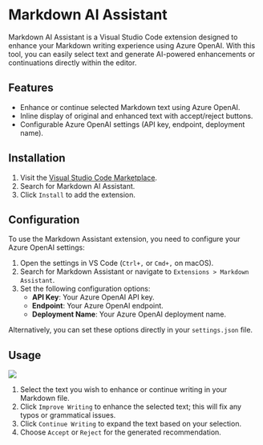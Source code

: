 # Markdown AI Assistant

Markdown AI Assistant is a Visual Studio Code extension designed to enhance your Markdown writing experience using Azure OpenAI. With this tool, you can easily select text and generate AI-powered enhancements or continuations directly within the editor.

## Features

- Enhance or continue selected Markdown text using Azure OpenAI.
- Inline display of original and enhanced text with accept/reject buttons.
- Configurable Azure OpenAI settings (API key, endpoint, deployment name).

## Installation

1. Visit the [Visual Studio Code Marketplace](https://marketplace.visualstudio.com/).
2. Search for Markdown AI Assistant.
3. Click `Install` to add the extension.

## Configuration

To use the Markdown Assistant extension, you need to configure your Azure OpenAI settings:

1. Open the settings in VS Code (`Ctrl+,` or `Cmd+,` on macOS).
2. Search for Markdown Assistant or navigate to `Extensions > Markdown Assistant`.
3. Set the following configuration options:
   - **API Key**: Your Azure OpenAI API key.
   - **Endpoint**: Your Azure OpenAI endpoint.
   - **Deployment Name**: Your Azure OpenAI deployment name.

Alternatively, you can set these options directly in your `settings.json` file.

## Usage

![](https://raw.githubusercontent.com/aaronisme/markdown-assistant/main/images/sample.png)

1. Select the text you wish to enhance or continue writing in your Markdown file.
2. Click `Improve Writing` to enhance the selected text; this will fix any typos or grammatical issues.
3. Click `Continue Writing` to expand the text based on your selection.
4. Choose `Accept` or `Reject` for the generated recommendation.